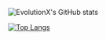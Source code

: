 ![EvolutionX's GitHub stats](https://github-readme-stats.vercel.app/api?username=EvolutionX-10&show_icons=true&theme=midnight-purple&count_private=true&custom_title=EvolutionX\'s+Stats&hide=["issues","contribs"])


[![Top Langs](https://github-readme-stats.vercel.app/api/top-langs/?username=EvolutionX-10&layout=compact&hide_title=false&theme=midnight-purple)](https://github.com/EvolutionX-10/EvolutionX-10)
